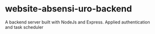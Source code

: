 # website-absensi-uro-backend
A backend server built with NodeJs and Express. Applied authentication and task scheduler
